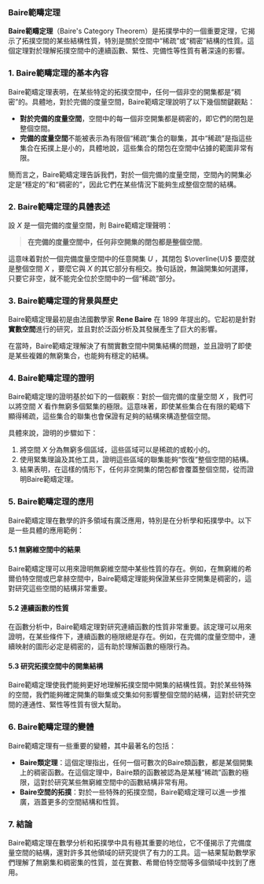 ### Baire範疇定理

**Baire範疇定理**（Baire's Category Theorem）是拓撲學中的一個重要定理，它揭示了拓撲空間的某些結構性質，特別是關於空間中“稀疏”或“稠密”結構的性質。這個定理對於理解拓撲空間中的連續函數、緊性、完備性等性質有著深遠的影響。

### 1. Baire範疇定理的基本內容

Baire範疇定理表明，在某些特定的拓撲空間中，任何一個非空的開集都是“稠密”的。具體地，對於完備的度量空間，Baire範疇定理說明了以下幾個關鍵觀點：

- **對於完備的度量空間**，空間中的每一個非空開集都是稠密的，即它們的閉包是整個空間。
- **完備的度量空間**不能被表示為有限個“稀疏”集合的聯集，其中“稀疏”是指這些集合在拓撲上是小的，具體地說，這些集合的閉包在空間中佔據的範圍非常有限。

簡而言之，Baire範疇定理告訴我們，對於一個完備的度量空間，空間內的開集必定是“穩定的”和“稠密的”，因此它們在某些情況下能夠生成整個空間的結構。

### 2. Baire範疇定理的具體表述

設  $`X`$  是一個完備的度量空間，則 Baire範疇定理聲明：

> **在完備的度量空間中，任何非空開集的閉包都是整個空間**。

這意味着對於一個完備度量空間中的任意開集  $`U`$ ，其閉包  $`\overline{U}`$  要麼就是整個空間  $`X`$ ，要麼它與  $`X`$  的其它部分有相交。換句話說，無論開集如何選擇，只要它非空，就不能完全位於空間中的一個“稀疏”部分。

### 3. Baire範疇定理的背景與歷史

Baire範疇定理最初是由法國數學家 **Rene Baire** 在 1899 年提出的。它起初是針對**實數空間**進行的研究，並且對於泛函分析及其發展產生了巨大的影響。

在當時，Baire範疇定理解決了有關實數空間中開集結構的問題，並且證明了即使是某些複雜的無窮集合，也能夠有穩定的結構。

### 4. Baire範疇定理的證明

Baire範疇定理的證明基於如下的一個觀察：對於一個完備的度量空間  $`X`$ ，我們可以將空間  $`X`$  看作無窮多個緊集的極限。這意味著，即使某些集合在有限的範疇下顯得稀疏，這些集合的聯集也會保證有足夠的結構來構造整個空間。

具體來說，證明的步驟如下：

1. 將空間  $`X`$  分為無窮多個區域，這些區域可以是稀疏的或較小的。
2. 使用緊集理論及其他工具，證明這些區域的聯集能夠“恢復”整個空間的結構。
3. 結果表明，在這樣的情形下，任何非空開集的閉包都會覆蓋整個空間，從而證明Baire範疇定理。

### 5. Baire範疇定理的應用

Baire範疇定理在數學的許多領域有廣泛應用，特別是在分析學和拓撲學中。以下是一些具體的應用範例：

#### 5.1 無窮維空間中的結果

Baire範疇定理可以用來證明無窮維空間中某些性質的存在。例如，在無窮維的希爾伯特空間或巴拿赫空間中，Baire範疇定理能夠保證某些非空開集是稠密的，這對研究這些空間的結構非常重要。

#### 5.2 連續函數的性質

在函數分析中，Baire範疇定理對研究連續函數的性質非常重要。該定理可以用來證明，在某些條件下，連續函數的極限總是存在。例如，在完備的度量空間中，連續映射的圖形必定是稠密的，這有助於理解函數的極限行為。

#### 5.3 研究拓撲空間中的開集結構

Baire範疇定理使我們能夠更好地理解拓撲空間中開集的結構性質。對於某些特殊的空間，我們能夠確定開集的聯集或交集如何影響整個空間的結構，這對於研究空間的連通性、緊性等性質有很大幫助。

### 6. Baire範疇定理的變體

Baire範疇定理有一些重要的變體，其中最著名的包括：

- **Baire類定理**：這個定理指出，任何一個可數次的Baire類函數，都是某個開集上的稠密函數。在這個定理中，Baire類的函數被認為是某種“稀疏”函數的極限，這對於研究某些無窮維空間中的函數結構非常有用。
- **Baire空間的拓撲**：對於一些特殊的拓撲空間，Baire範疇定理可以進一步推廣，涵蓋更多的空間結構和性質。

### 7. 結論

Baire範疇定理在數學分析和拓撲學中具有極其重要的地位，它不僅揭示了完備度量空間的結構，還對許多其他領域的研究提供了有力的工具。這一結果幫助數學家們理解了無窮集和稠密集的性質，並在實數、希爾伯特空間等多個領域中找到了應用。